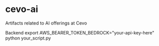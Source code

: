 # cevo-ai
Artifacts related to AI offerings at Cevo


Backend
export AWS_BEARER_TOKEN_BEDROCK="your-api-key-here"
python your_script.py